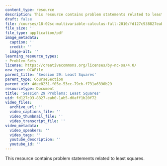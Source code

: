 ```yaml
---
content_type: resource
description: This resource contains problem statements related to least squares.
draft: false
file: /courses/18-02sc-multivariable-calculus-fall-2010/fd127c938827eab01ab5d0aff1b20f72_MIT18_02SC_pb_28_quest.pdf
file_size: ''
file_type: application/pdf
image_metadata:
  caption: ''
  credit: ''
  image-alt: ''
learning_resource_types:
- Problem Sets
license: https://creativecommons.org/licenses/by-nc-sa/4.0/
ocw_type: OCWFile
parent_title: 'Session 29: Least Squares'
parent_type: CourseSection
parent_uid: 4dee8231-f05e-53cc-79cb-f731a6390b29
resourcetype: Document
title: 'Session 29 Problems: Least Squares'
uid: fd127c93-8827-eab0-1ab5-d0aff1b20f72
video_files:
  archive_url: ''
  video_captions_file: ''
  video_thumbnail_file: ''
  video_transcript_file: ''
video_metadata:
  video_speakers: ''
  video_tags: ''
  youtube_description: ''
  youtube_id: ''
---
```

This resource contains problem statements related to least squares.